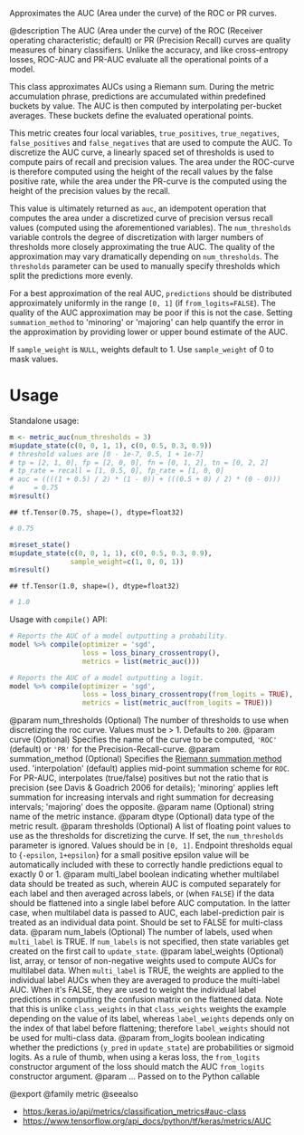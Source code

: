 Approximates the AUC (Area under the curve) of the ROC or PR curves.

@description
The AUC (Area under the curve) of the ROC (Receiver operating
characteristic; default) or PR (Precision Recall) curves are quality
measures of binary classifiers. Unlike the accuracy, and like cross-entropy
losses, ROC-AUC and PR-AUC evaluate all the operational points of a model.

This class approximates AUCs using a Riemann sum. During the metric
accumulation phrase, predictions are accumulated within predefined buckets
by value. The AUC is then computed by interpolating per-bucket averages.
These buckets define the evaluated operational points.

This metric creates four local variables, `true_positives`,
`true_negatives`, `false_positives` and `false_negatives` that are used to
compute the AUC.  To discretize the AUC curve, a linearly spaced set of
thresholds is used to compute pairs of recall and precision values. The area
under the ROC-curve is therefore computed using the height of the recall
values by the false positive rate, while the area under the PR-curve is the
computed using the height of the precision values by the recall.

This value is ultimately returned as `auc`, an idempotent operation that
computes the area under a discretized curve of precision versus recall
values (computed using the aforementioned variables). The `num_thresholds`
variable controls the degree of discretization with larger numbers of
thresholds more closely approximating the true AUC. The quality of the
approximation may vary dramatically depending on `num_thresholds`. The
`thresholds` parameter can be used to manually specify thresholds which
split the predictions more evenly.

For a best approximation of the real AUC, `predictions` should be
distributed approximately uniformly in the range `[0, 1]` (if
`from_logits=FALSE`). The quality of the AUC approximation may be poor if
this is not the case. Setting `summation_method` to 'minoring' or 'majoring'
can help quantify the error in the approximation by providing lower or upper
bound estimate of the AUC.

If `sample_weight` is `NULL`, weights default to 1.
Use `sample_weight` of 0 to mask values.

# Usage
Standalone usage:


```r
m <- metric_auc(num_thresholds = 3)
m$update_state(c(0, 0, 1, 1), c(0, 0.5, 0.3, 0.9))
# threshold values are [0 - 1e-7, 0.5, 1 + 1e-7]
# tp = [2, 1, 0], fp = [2, 0, 0], fn = [0, 1, 2], tn = [0, 2, 2]
# tp_rate = recall = [1, 0.5, 0], fp_rate = [1, 0, 0]
# auc = ((((1 + 0.5) / 2) * (1 - 0)) + (((0.5 + 0) / 2) * (0 - 0)))
#     = 0.75
m$result()
```

```
## tf.Tensor(0.75, shape=(), dtype=float32)
```

```r
# 0.75
```


```r
m$reset_state()
m$update_state(c(0, 0, 1, 1), c(0, 0.5, 0.3, 0.9),
               sample_weight=c(1, 0, 0, 1))
m$result()
```

```
## tf.Tensor(1.0, shape=(), dtype=float32)
```

```r
# 1.0
```

Usage with `compile()` API:


```r
# Reports the AUC of a model outputting a probability.
model %>% compile(optimizer = 'sgd',
                  loss = loss_binary_crossentropy(),
                  metrics = list(metric_auc()))

# Reports the AUC of a model outputting a logit.
model %>% compile(optimizer = 'sgd',
                  loss = loss_binary_crossentropy(from_logits = TRUE),
                  metrics = list(metric_auc(from_logits = TRUE)))
```

@param num_thresholds (Optional) The number of thresholds to
    use when discretizing the roc curve. Values must be > 1.
    Defaults to `200`.
@param curve (Optional) Specifies the name of the curve to be computed,
    `'ROC'` (default) or `'PR'` for the Precision-Recall-curve.
@param summation_method (Optional) Specifies the [Riemann summation method](
      https://en.wikipedia.org/wiki/Riemann_sum) used.
      'interpolation' (default) applies mid-point summation scheme for
      `ROC`.  For PR-AUC, interpolates (true/false) positives but not
      the ratio that is precision (see Davis & Goadrich 2006 for
      details); 'minoring' applies left summation for increasing
      intervals and right summation for decreasing intervals; 'majoring'
      does the opposite.
@param name (Optional) string name of the metric instance.
@param dtype (Optional) data type of the metric result.
@param thresholds (Optional) A list of floating point values to use as the
    thresholds for discretizing the curve. If set, the `num_thresholds`
    parameter is ignored. Values should be in `[0, 1]`. Endpoint
    thresholds equal to {`-epsilon`, `1+epsilon`} for a small positive
    epsilon value will be automatically included with these to correctly
    handle predictions equal to exactly 0 or 1.
@param multi_label boolean indicating whether multilabel data should be
    treated as such, wherein AUC is computed separately for each label
    and then averaged across labels, or (when `FALSE`) if the data
    should be flattened into a single label before AUC computation. In
    the latter case, when multilabel data is passed to AUC, each
    label-prediction pair is treated as an individual data point. Should
    be set to FALSE for multi-class data.
@param num_labels (Optional) The number of labels, used when `multi_label` is
    TRUE. If `num_labels` is not specified, then state variables get
    created on the first call to `update_state`.
@param label_weights (Optional) list, array, or tensor of non-negative weights
    used to compute AUCs for multilabel data. When `multi_label` is
    TRUE, the weights are applied to the individual label AUCs when they
    are averaged to produce the multi-label AUC. When it's FALSE, they
    are used to weight the individual label predictions in computing the
    confusion matrix on the flattened data. Note that this is unlike
    `class_weights` in that `class_weights` weights the example
    depending on the value of its label, whereas `label_weights` depends
    only on the index of that label before flattening; therefore
    `label_weights` should not be used for multi-class data.
@param from_logits boolean indicating whether the predictions (`y_pred` in
`update_state`) are probabilities or sigmoid logits. As a rule of thumb,
when using a keras loss, the `from_logits` constructor argument of the
loss should match the AUC `from_logits` constructor argument.
@param ... Passed on to the Python callable

@export
@family metric
@seealso
+ <https:/keras.io/api/metrics/classification_metrics#auc-class>
+ <https://www.tensorflow.org/api_docs/python/tf/keras/metrics/AUC>

